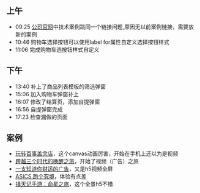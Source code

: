 ## 上午
* 09:25 [公司官网](http://www.kunding.net)中技术案例跳同一个链接问题,原因无以前案例链接，需要放新的案例
* 10:46 购物车选择按钮可以使用label for属性自定义选择按钮样式
* 11:06 完成购物车选按钮样式自定义

## 下午
* 13:40 补上了商品列表模板的筛选弹窗
* 15:06 加入购物车弹窗补上
* 16:07 修改了结算页，添加自提弹窗
* 16:56 自提弹窗完成
* 17:23 检查漏做的页面
## 案例
* [玩转百事盖念店](http://gainiandian.pepsi.com.cn/?utm_source=wechat&utm_medium=display&utm_content=timeline&wx=)，这个canvas动画厉害，开始在手机上还以为是视频
* [跨越三个时代的唤醒之旅](http://client.elloworld.cn/baidu/dueros/)，开始了视频（广告）之旅
* [一支知道你财运的广告](http://paipaidai.sonicboom.com.cn/?from=singlemessage&isappinstalled=0)，又是h5视频全屏
* [ASICS 跑个究境](http://www.asicscp.com/adventure/index.aspx?openid=oa7lGuHlzyQWm3BFSNa3U-7z4eLM&stamp=1500363238)，体验有点差
* [择天记手游：命星之旅](http://website.aleyoo.com/ztj_3/index.php)，这个全景h5不错

